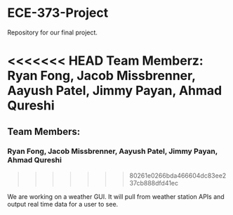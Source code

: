 # ECE-373-Project
Repository for our final project.

<<<<<<< HEAD
Team Memberz:
Ryan Fong, Jacob Missbrenner, Aayush Patel, Jimmy Payan, Ahmad Qureshi
=======
## Team Members:
### Ryan Fong, Jacob Missbrenner, Aayush Patel, Jimmy Payan, Ahmad Qureshi
>>>>>>> 80261e0266bda466604dc83ee237cb888dfd41ec

We are working on a weather GUI. It will pull from weather station APIs and output real time data for a user to see.

